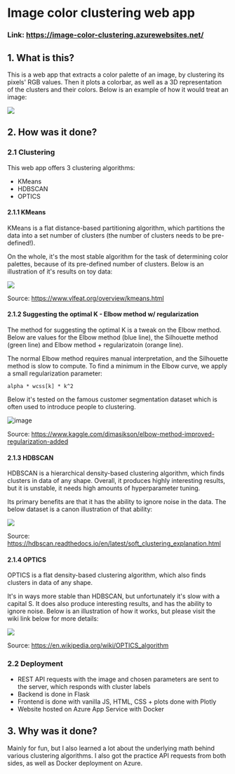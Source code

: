 # Image color clustering web app

### Link: https://image-color-clustering.azurewebsites.net/

## 1. What is this?

This is a web app that extracts a color palette of an image, by clustering its pixels' RGB values. Then it plots a colorbar, as well as a 3D representation of the clusters and their colors. Below is an example of how it would treat an image:

![](https://i.imgur.com/loarKeG.png)

## 2. How was it done?

### 2.1 Clustering

This web app offers 3 clustering algorithms:
- KMeans
- HDBSCAN
- OPTICS

#### 2.1.1 KMeans

KMeans is a flat distance-based partitioning algorithm, which partitions the data into a set number of clusters (the number of clusters needs to be pre-defined!). 

On the whole, it's the most stable algorithm for the task of determining color palettes, because of its pre-defined number of clusters. Below is an illustration of it's results on toy data:

![](https://www.vlfeat.org/demo/kmeans_2d_rand.jpg)

Source: https://www.vlfeat.org/overview/kmeans.html

#### 2.1.2 Suggesting the optimal K - Elbow method w/ regularization

The method for suggesting the optimal K is a tweak on the Elbow method. Below are values for the Elbow method (blue line), the Silhouette method (green line) and Elbow method + regularizatoin (orange line).

The normal Elbow method requires manual interpretation, and the Silhouette method is slow to compute. To find a minimum in the Elbow curve, we apply a small regularization parameter:

    alpha * wcss[k] * k^2

Below it's tested on the famous customer segmentation dataset which is often used to introduce people to clustering.

![image](https://user-images.githubusercontent.com/47122797/129456959-179f61f5-fcb9-4fb7-91e1-33e1185d37e0.png)

Source: https://www.kaggle.com/dimasikson/elbow-method-improved-regularization-added

#### 2.1.3 HDBSCAN

HDBSCAN is a hierarchical density-based clustering algorithm, which finds clusters in data of any shape. Overall, it produces highly interesting results, but it is unstable, it needs high amounts of hyperparameter tuning.

Its primary benefits are that it has the ability to ignore noise in the data. The below dataset is a canon illustration of that ability:

![](https://hdbscan.readthedocs.io/en/latest/_images/soft_clustering_explanation_6_0.png)

Source: https://hdbscan.readthedocs.io/en/latest/soft_clustering_explanation.html

#### 2.1.4 OPTICS

OPTICS is a flat density-based clustering algorithm, which also finds clusters in data of any shape. 

It's in ways more stable than HDBSCAN, but unfortunately it's slow with a capital S. It does also produce interesting results, and has the ability to ignore noise. Below is an illustration of how it works, but please visit the wiki link below for more details:

![](https://upload.wikimedia.org/wikipedia/commons/thumb/f/f9/OPTICS.svg/712px-OPTICS.svg.png)

Source: https://en.wikipedia.org/wiki/OPTICS_algorithm

### 2.2 Deployment

- REST API requests with the image and chosen parameters are sent to the server, which responds with cluster labels
- Backend is done in Flask
- Frontend is done with vanilla JS, HTML, CSS + plots done with Plotly
- Website hosted on Azure App Service with Docker

## 3. Why was it done?

Mainly for fun, but I also learned a lot about the underlying math behind various clustering algorithms. I also got the practice API requests from both sides, as well as Docker deployment on Azure.
